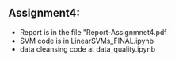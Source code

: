 ## Assignment4:
*  Report is in the file "Report-Assignmnet4.pdf
* SVM code is in LinearSVMs_FINAL.ipynb
* data cleansing code at data_quality.ipynb

